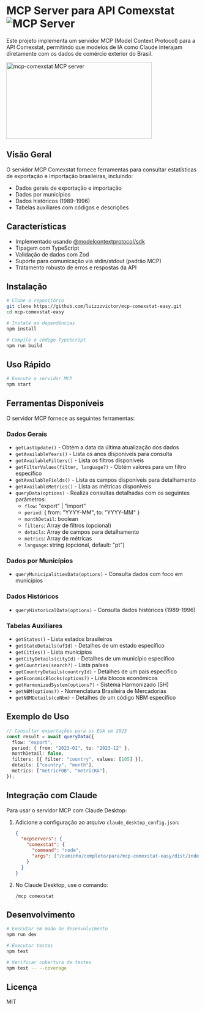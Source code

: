 # MCP Server para API Comexstat <img src="https://badge.mcpx.dev?type=server" title="MCP Server"/>

Este projeto implementa um servidor MCP (Model Context Protocol) para a API Comexstat, permitindo que modelos de IA como Claude interajam diretamente com os dados de comércio exterior do Brasil.

<a href="https://glama.ai/mcp/servers/@luizzzvictor/mcp-comexstat">
  <img width="380" height="200" src="https://glama.ai/mcp/servers/@luizzzvictor/mcp-comexstat/badge" alt="mcp-comexstat MCP server" />
</a>

## Visão Geral

O servidor MCP Comexstat fornece ferramentas para consultar estatísticas de exportação e importação brasileiras, incluindo:

- Dados gerais de exportação e importação
- Dados por municípios
- Dados históricos (1989-1996)
- Tabelas auxiliares com códigos e descrições

## Características

- Implementado usando [@modelcontextprotocol/sdk](https://github.com/ModelContext/sdk)
- Tipagem com TypeScript
- Validação de dados com Zod
- Suporte para comunicação via stdin/stdout (padrão MCP)
- Tratamento robusto de erros e respostas da API

## Instalação

```bash
# Clone o repositório
git clone https://github.com/luizzzvictor/mcp-comexstat-easy.git
cd mcp-comexstat-easy

# Instale as dependências
npm install

# Compile o código TypeScript
npm run build
```

## Uso Rápido

```bash
# Execute o servidor MCP
npm start
```

## Ferramentas Disponíveis

O servidor MCP fornece as seguintes ferramentas:

### Dados Gerais

- `getLastUpdate()` - Obtém a data da última atualização dos dados
- `getAvailableYears()` - Lista os anos disponíveis para consulta
- `getAvailableFilters()` - Lista os filtros disponíveis
- `getFilterValues(filter, language?)` - Obtém valores para um filtro específico
- `getAvailableFields()` - Lista os campos disponíveis para detalhamento
- `getAvailableMetrics()` - Lista as métricas disponíveis
- `queryData(options)` - Realiza consultas detalhadas com os seguintes parâmetros:
  - `flow`: "export" | "import"
  - `period`: { from: "YYYY-MM", to: "YYYY-MM" }
  - `monthDetail`: boolean
  - `filters`: Array de filtros (opcional)
  - `details`: Array de campos para detalhamento
  - `metrics`: Array de métricas
  - `language`: string (opcional, default: "pt")

### Dados por Municípios

- `queryMunicipalitiesData(options)` - Consulta dados com foco em municípios

### Dados Históricos

- `queryHistoricalData(options)` - Consulta dados históricos (1989-1996)

### Tabelas Auxiliares

- `getStates()` - Lista estados brasileiros
- `getStateDetails(ufId)` - Detalhes de um estado específico
- `getCities()` - Lista municípios
- `getCityDetails(cityId)` - Detalhes de um município específico
- `getCountries(search?)` - Lista países
- `getCountryDetails(countryId)` - Detalhes de um país específico
- `getEconomicBlocks(options?)` - Lista blocos econômicos
- `getHarmonizedSystem(options?)` - Sistema Harmonizado (SH)
- `getNBM(options?)` - Nomenclatura Brasileira de Mercadorias
- `getNBMDetails(coNbm)` - Detalhes de um código NBM específico

## Exemplo de Uso

```typescript
// Consultar exportações para os EUA em 2023
const result = await queryData({
  flow: "export",
  period: { from: "2023-01", to: "2023-12" },
  monthDetail: false,
  filters: [{ filter: "country", values: [105] }],
  details: ["country", "month"],
  metrics: ["metricFOB", "metricKG"],
});
```

## Integração com Claude

Para usar o servidor MCP com Claude Desktop:

1. Adicione a configuração ao arquivo `claude_desktop_config.json`:

   ```json
   {
     "mcpServers": {
       "comexstat": {
         "command": "node",
         "args": ["/caminho/completo/para/mcp-comexstat-easy/dist/index.js"]
       }
     }
   }
   ```

2. No Claude Desktop, use o comando:
   ```
   /mcp comexstat
   ```

## Desenvolvimento

```bash
# Executar em modo de desenvolvimento
npm run dev

# Executar testes
npm test

# Verificar cobertura de testes
npm test -- --coverage
```

## Licença

MIT